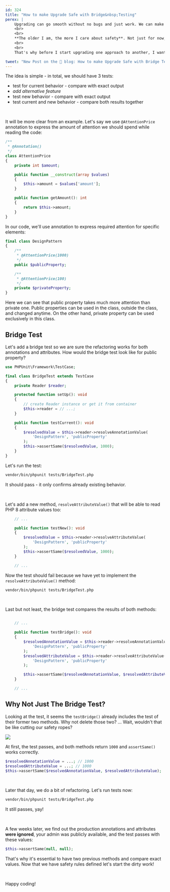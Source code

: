 ```yaml
---
id: 324
title: "How to make Upgrade Safe with Bridge&nbsp;Testing"
perex: |
    Upgrading can go smooth without no bugs and just work. We can make our customer happy, even though we don't have any tests.
    <br>
    <br>
    **The older I am, the more I care about safety**. Not just for now, but for tomorrow and for my safety of my colleagues. Also for the developers, who will work on the project even though I'm long gone.
    <br>
    <br>
    That's why before I start upgrading one approach to another, I want to prepare a safe environment. No razors, no matches, and a couple of tests. The bridge testing technique is one of the safety nets I use while refactoring to new technology.

tweet: "New Post on the 🐘 blog: How to make Upgrade Safe with Bridge Testing"
---
```


The idea is simple - in total, we should have 3 tests:

* test for current behavior - compare with exact output
* *add alternative feature*
* test new behavior - compare with exact output
* test current and new behavior - compare both results together

<br>

It will be more clear from an example. Let's say we use `@AttentionPrice` annotation to express the amount of attention we should spend while reading the code:

```php
/**
 * @Annotation()
 */
class AttentionPrice
{
    private int $amount;

    public function __construct(array $values)
    {
        $this->amount = $values['amount'];
    }

    public function getAmount(): int
    {
        return $this->amount;
    }
}
```

In our code, we'll use annotation to express required attention for specific elements:

```php
final class DesignPattern
{
    /**
     * @AttentionPrice(1000)
     */
    public $publicProperty;

    /**
     * @AttentionPrice(100)
     */
    private $privateProperty;
}
```

Here we can see that public property takes much more attention than private one. Public properties can be used in the class, outside the class, and changed anytime. On the other hand, private property can be used exclusively in this class.

## Bridge Test

Let's add a bridge test so we are sure the refactoring works for both annotations and attributes. How would the bridge test look like for public property?

```php
use PHPUnit\Framework\TestCase;

final class BridgeTest extends TestCase
{
    private Reader $reader;

    protected function setUp(): void
    {
        // create Reader instance or get it from container
        $this->reader = // ...;
    }

    public function testCurrent(): void
    {
        $resolvedValue = $this->reader->resolveAnnotationValue(
            'DesignPattern', 'publicProperty'
        );
        $this->assertSame($resolvedValue, 1000);
    }
}
```

Let's run the test:

```bash
vendor/bin/phpunit tests/BridgeTest.php
```

It should pass - it only confirms already existing behavior.

<br>

Let's add a new method, `resolveAttributeValue()` that will be able to read PHP 8 attribute values too:

```php
    // ...

    public function testNew(): void
    {
        $resolvedValue = $this->reader->resolveAttributeValue(
            'DesignPattern', 'publicProperty'
        );
        $this->assertSame($resolvedValue, 1000);
    }

    // ...
```

Now the test should fail because we have yet to implement the `resolveAttributeValue()` method:

```bash
vendor/bin/phpunit tests/BridgeTest.php
```

<br>

Last but not least, the bridge test compares the results of both methods:

```php

    // ...

    public function testBridge(): void
    {
        $resolvedAnnotationValue = $this->reader->resolveAnnotationValue(
            'DesignPattern', 'publicProperty'
        );
        $resolvedAttributeValue = $this->reader->resolveAttributeValue(
            'DesignPattern', 'publicProperty'
        );

        $this->assertSame($resolvedAnnotationValue, $resolvedAttributeValue);
    }

    // ...
```

## Why Not Just The Bridge Test?

Looking at the test, it seems the `testBridge()` already includes the test of their former two methods. Why not delete those two? ...
Wait, wouldn't that be like cutting our safety ropes?

<img src="https://images.squarespace-cdn.com/content/v1/5a54afc2e9bfdf89573d7cf7/1551374451263-U7I7L1NLOJY6XWNL028T/ke17ZwdGBToddI8pDm48kJUlZr2Ql5GtSKWrQpjur5t7gQa3H78H3Y0txjaiv_0fDoOvxcdMmMKkDsyUqMSsMWxHk725yiiHCCLfrh8O1z5QPOohDIaIeljMHgDF5CVlOqpeNLcJ80NK65_fV7S1UfNdxJhjhuaNor070w_QAc94zjGLGXCa1tSmDVMXf8RUVhMJRmnnhuU1v2M8fLFyJw/Rope-Bridge-project-Salwa+Resort-Abu+Samra-Qatar-5.jpeg?format=500w" class="img-thumbnail">

<br>

At first, the test passes, and both methods return `1000` and `assertSame()` works correctly.

```php
$resolvedAnnotationValue = ...; // 1000
$resolvedAttributeValue = ...; // 1000
$this->assertSame($resolvedAnnotationValue, $resolvedAttributeValue);
```

<br>

Later that day, we do a bit of refactoring. Let's run tests now:

```bash
vendor/bin/phpunit tests/BridgeTest.php
```

It still passes, yay!

<br>

A few weeks later, we find out the production annotations and attributes **were ignored**, your admin was publicly available, and the test passes with these values:

```php
$this->assertSame(null, null);
```

That's why it's essential to have two previous methods and compare exact values.
Now that we have safety rules defined let's start the dirty work!

<br>

Happy coding!
